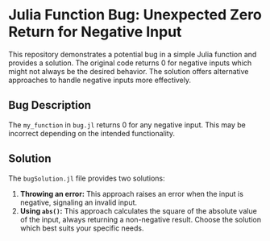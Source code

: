 # Julia Function Bug: Unexpected Zero Return for Negative Input

This repository demonstrates a potential bug in a simple Julia function and provides a solution. The original code returns 0 for negative inputs which might not always be the desired behavior.  The solution offers alternative approaches to handle negative inputs more effectively.

## Bug Description
The `my_function` in `bug.jl` returns 0 for any negative input. This may be incorrect depending on the intended functionality.

## Solution
The `bugSolution.jl` file provides two solutions:

1.  **Throwing an error:** This approach raises an error when the input is negative, signaling an invalid input. 
2.  **Using `abs()`:** This approach calculates the square of the absolute value of the input, always returning a non-negative result.  Choose the solution which best suits your specific needs.
